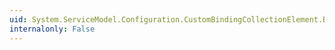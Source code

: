 ```yaml
---
uid: System.ServiceModel.Configuration.CustomBindingCollectionElement.Bindings
internalonly: False
---
```

